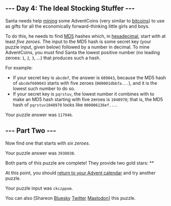 \--- Day 4: The Ideal Stocking Stuffer ---
----------

Santa needs help [mining](https://en.wikipedia.org/wiki/Bitcoin#Mining) some AdventCoins (very similar to [bitcoins](https://en.wikipedia.org/wiki/Bitcoin)) to use as gifts for all the economically forward-thinking little girls and boys.

To do this, he needs to find [MD5](https://en.wikipedia.org/wiki/MD5) hashes which, in [hexadecimal](https://en.wikipedia.org/wiki/Hexadecimal), start with at least *five zeroes*. The input to the MD5 hash is some secret key (your puzzle input, given below) followed by a number in decimal. To mine AdventCoins, you must find Santa the lowest positive number (no leading zeroes: `1`, `2`, `3`, ...) that produces such a hash.

For example:

* If your secret key is `abcdef`, the answer is `609043`, because the MD5 hash of `abcdef609043` starts with five zeroes (`000001dbbfa...`), and it is the lowest such number to do so.
* If your secret key is `pqrstuv`, the lowest number it combines with to make an MD5 hash starting with five zeroes is `1048970`; that is, the MD5 hash of `pqrstuv1048970` looks like `000006136ef...`.

Your puzzle answer was `117946`.

\--- Part Two ---
----------

Now find one that starts with *six zeroes*.

Your puzzle answer was `3938038`.

Both parts of this puzzle are complete! They provide two gold stars: \*\*

At this point, you should [return to your Advent calendar](/2015) and try another puzzle.

Your puzzle input was `ckczppom`.

You can also [Shareon [Bluesky](https://bsky.app/intent/compose?text=I%27ve+completed+%22The+Ideal+Stocking+Stuffer%22+%2D+Day+4+%2D+Advent+of+Code+2015+%23AdventOfCode+https%3A%2F%2Fadventofcode%2Ecom%2F2015%2Fday%2F4) [Twitter](https://twitter.com/intent/tweet?text=I%27ve+completed+%22The+Ideal+Stocking+Stuffer%22+%2D+Day+4+%2D+Advent+of+Code+2015&url=https%3A%2F%2Fadventofcode%2Ecom%2F2015%2Fday%2F4&related=ericwastl&hashtags=AdventOfCode) [Mastodon](javascript:void(0);)] this puzzle.